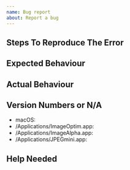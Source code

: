 ```yaml
---
name: Bug report
about: Report a bug
---
```


<!--
All fields in this template are required.
-->

## Steps To Reproduce The Error

## Expected Behaviour

## Actual Behaviour

## Version Numbers or N/A

- macOS:
- /Applications/ImageOptim.app:
- /Applications/ImageAlpha.app:
- /Applications/JPEGmini.app:

## Help Needed

<!--
What kind of help or information do you need to help you create a PR? This can
help others understand what they can do to help you get started.
-->
